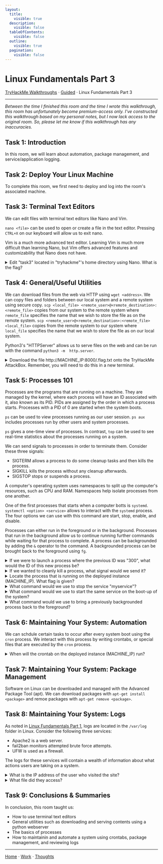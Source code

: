```yaml
---
layout:
  title:
    visible: true
  description:
    visible: false
  tableOfContents:
    visible: false
  outline:
    visible: true
  pagination:
    visible: false
---
```


# Linux Fundamentals Part 3

[TryHackMe Walkthroughs](./) ⋅ [Guided](../) ⋅ Linux Fundamentals Part 3

***

*Between the time I finished this room and the time I wrote this walkthrough, this room has unfortunately become premium-access only. I've constructed this walkthrough based on my personal notes, but I now lack access to the original room. So, please let me know if this walkthrough has any inaccuracies.*

## Task 1: Introduction

In this room, we will learn about automation, package management, and service/application logging.

## Task 2: Deploy Your Linux Machine

To complete this room, we first need to deploy and log into the room's associated machine.

## Task 3: Terminal Text Editors

We can edit files with terminal text editors like Nano and Vim.

`nano <file>` can be used to open or create a file in the text editor. Pressing `CTRL+X` on our keyboard will allow us to exit nano.

Vim is a much more advanced text editor. Learning Vim is much more difficult than learning Nano, but Vim offers advanced features and customizability that Nano does not have.

<details>

<summary>Edit "task3" located in "tryhackme"'s home directory using Nano. What is the flag?</summary>

THM{TEXT\_EDITORS}

Navigate to "tryhackme"'s home directory and run `nano task3` to edit the file.

</details>

## Task 4: General/Useful Utilities

We can download files from the web via HTTP using `wget <address>`. We can copy files and folders between our local system and a remote system using secure copy. `scp <local_file> <remote_user>@<remote_destination>:<remote_file>` copies from our system to the remote system where `remote_file` specifies the name that we wish to store the file as on the remote system. `scp <remote_user>@<remote_destination>:<remote_file> <local_file>` copies from the remote system to our system where `local_file` specifies the name that we wish to store the file as on our local system.

Python3's "HTTPServer" allows us to serve files on the web and can be run with the command `python3 -m  http.server`.

<details>

<summary>Download the file http://MACHINE_IP:8000/.flag.txt onto the TryHackMe AttackBox. Remember, you will need to do this in a new terminal.</summary>

THM{WGET\_WEBSERVER}

First start a web server in the home directory of "tryhackme" with `python3 -m http.server`. Then, use `wget http://<machine_ip>:8000/.flag.txt` to download the file. Make sure to replace `<machine_ip>` with the IP of the machine. 

</details>

## Task 5: Processes 101

Processes are the programs that are running on a machine. They are managed by the kernel, where each process will have an ID associated with it, also known as its PID. PIDs are assigned by the order in which a process starts. Processes with a PID of 0 are started when the system boots.

`ps` can be used to view processes running as our user session. `ps aux` includes processes run by other users and system processes.

`ps` gives a one-time view of processes. In contrast, `top` can be used to see real-time statistics about the processes running on a system.

We can send signals to processes in order to terminate them. Consider these three signals:
* SIGTERM allows a process to do some cleanup tasks and then kills the process.
* SIGKILL kills the process without any cleanup afterwards.
* SIGSTOP stops or suspends a process.

A computer's operating system uses namespaces to split up the computer's resources, such as CPU and RAM. Namespaces help isolate processes from one another.

One of the first processes that starts when a computer botts is `systemd`. `systemctl <option> <service>` allows to interact with the `systemd` process. The four options we can use with this command are start, stop, enable, and disable.

Processes can either run in the foreground or in the background. Processes that run in the background allow us to continue running further commands while waiting for that process to complete. A process can be backgrounded by adding the `&` operator to the command. A backgrounded process can be brought back to the foreground using `fg`.

<details>

<summary>If we were to launch a process where the previous ID was "300", what would the ID of this new process be?</summary>

301

IDs are assigned by the order in which a process starts. If the previous ID was 300, then the next ID assigned will be 300 + 1 = 301.

</details>

<details>

<summary>If we wanted to cleanly kill a process, what signal would we send it?</summary>

SIGTERM

The SIGTERM signal kills a process but allows it to clean up beforehand.

</details>

<details>

<summary>Locate the process that is running on the deployed instance (MACHINE_IP). What flag is given?</summary>

THM{PROCESSES}

We can view processes with `ps aux`.

</details>

<details>

<summary>What command would we use to stop the service "myservice"?</summary>

systemctl stop myservice

`systemctl <option> <service>` allows us to interact with the systemd process. To stop a service, we use the stop option.

</details>

<details>

<summary>What command would we use to start the same service on the boot-up of the system?</summary>

systemctl enable myservice

`systemctl <option> <service>` allows us to interact with the systemd process. To start a service on boot-up, we use the enable option.

</details>

<details>

<summary>What command would we use to bring a previously backgrounded process back to the foreground?</summary>

fg

`fg` brings a previously backgrounded process back to focus.

</details>

## Task 6: Maintaining Your System: Automation

We can schdule certain tasks to occur after every system boot using the `cron` process. We interact with this process by writing crontabs, or special files that are executed by the `cron` process.

<details>

<summary>When will the crontab on the deployed instance (MACHINE_IP) run?</summary>

@reboot

View the crontab on the machine with `nano <file>`.

</details>

## Task 7: Maintaining Your System: Package Management

Software on Linux can be downloaded and managed with the Advanced Package Tool (apt). We can download packages with `apt-get install <package>` and remoe packages with `apt-get remove <package>`.

## Task 8: Maintaining Your System: Logs

As noted in [Linux Fundamentals Part 1](linux-fundamentals-part-1.md), logs are located in the `/var/log` folder in Linux. Consider the following three services:
* Apache2 is a web server.
* fail2ban monitors attempted brute force attempts.
* UFW is used as a firewall.

The logs for these services will contain a wealth of information about what actions users are taking on a system.

<details>

<summary>What is the IP address of the user who visited the site?</summary>

10.9.232.111

Navigate to `/var/log/apache2` and look through the access logs.

</details>

<details>

<summary>What file did they access?</summary>

catsanddogs.jpg

Navigate to `/var/log/apache2` and look through the access logs.

</details>

## Task 9: Conclusions & Summaries

In conclusion, this room taught us:
* How to use terminal text editors
* General utilities such as downloading and serving contents using a python webserver
* The basics of processes
* How to maintainin and automate a system using crontabs, package management, and reviewing logs

***

[Home](https://app.gitbook.com/o/0kO27okC5uVB9ALX3rho/s/036xtfEIzcEdGegONXWM/) ⋅ [Work](https://app.gitbook.com/o/0kO27okC5uVB9ALX3rho/s/WaFS755Q4sf02CxLcghQ/) ⋅ [Thoughts](https://app.gitbook.com/o/0kO27okC5uVB9ALX3rho/s/s4QQPMntQ25hmJToKSOu/)

